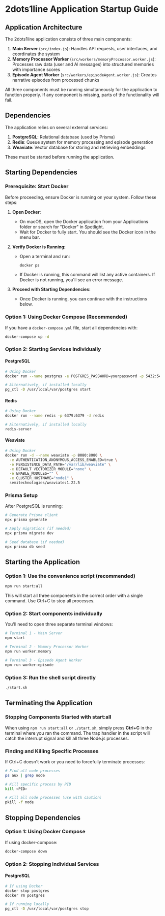 # 2dots1line Application Startup Guide

## Application Architecture

The 2dots1line application consists of three main components:

1. **Main Server** (`src/index.js`): Handles API requests, user interfaces, and coordinates the system
2. **Memory Processor Worker** (`src/workers/memoryProcessor.worker.js`): Processes raw data (user and AI messages) into structured memories with importance scores
3. **Episode Agent Worker** (`src/workers/episodeAgent.worker.js`): Creates narrative episodes from processed chunks

All three components must be running simultaneously for the application to function properly. If any component is missing, parts of the functionality will fail.

## Dependencies

The application relies on several external services:

1. **PostgreSQL**: Relational database (used by Prisma)
2. **Redis**: Queue system for memory processing and episode generation
3. **Weaviate**: Vector database for storing and retrieving embeddings

These must be started before running the application.

## Starting Dependencies

### Prerequisite: Start Docker

Before proceeding, ensure Docker is running on your system. Follow these steps:

1. **Open Docker**:
   - On macOS, open the Docker application from your Applications folder or search for "Docker" in Spotlight.
   - Wait for Docker to fully start. You should see the Docker icon in the menu bar.

2. **Verify Docker is Running**:
   - Open a terminal and run:
     ```bash
     docker ps
     ```
   - If Docker is running, this command will list any active containers. If Docker is not running, you'll see an error message.

3. **Proceed with Starting Dependencies**:
   - Once Docker is running, you can continue with the instructions below.

### Option 1: Using Docker Compose (Recommended)

If you have a `docker-compose.yml` file, start all dependencies with:

```bash
docker-compose up -d
```

### Option 2: Starting Services Individually

#### PostgreSQL
```bash
# Using Docker
docker run --name postgres -e POSTGRES_PASSWORD=yourpassword -p 5432:5432 -d postgres

# Alternatively, if installed locally
pg_ctl -D /usr/local/var/postgres start
```

#### Redis
```bash
# Using Docker
docker run --name redis -p 6379:6379 -d redis

# Alternatively, if installed locally
redis-server
```

#### Weaviate
```bash
# Using Docker
docker run -d --name weaviate -p 8080:8080 \
  -e AUTHENTICATION_ANONYMOUS_ACCESS_ENABLED=true \
  -e PERSISTENCE_DATA_PATH="/var/lib/weaviate" \
  -e DEFAULT_VECTORIZER_MODULE="none" \
  -e ENABLE_MODULES="" \
  -e CLUSTER_HOSTNAME="node1" \
  semitechnologies/weaviate:1.22.5
```

### Prisma Setup

After PostgreSQL is running:

```bash
# Generate Prisma client
npx prisma generate

# Apply migrations (if needed)
npx prisma migrate dev

# Seed database (if needed)
npx prisma db seed
```

## Starting the Application

### Option 1: Use the convenience script (recommended)

```bash
npm run start:all
```

This will start all three components in the correct order with a single command. Use Ctrl+C to stop all processes.

### Option 2: Start components individually

You'll need to open three separate terminal windows:

```bash
# Terminal 1 - Main Server
npm start

# Terminal 2 - Memory Processor Worker
npm run worker:memory

# Terminal 3 - Episode Agent Worker
npm run worker:episode
```

### Option 3: Run the shell script directly

```bash
./start.sh
```

## Terminating the Application

### Stopping Components Started with start:all

When using `npm run start:all` or `./start.sh`, simply press **Ctrl+C** in the terminal where you ran the command. The trap handler in the script will catch the interrupt signal and kill all three Node.js processes.

### Finding and Killing Specific Processes

If Ctrl+C doesn't work or you need to forcefully terminate processes:

```bash
# Find all node processes
ps aux | grep node

# Kill specific process by PID
kill <PID>

# Kill all node processes (use with caution)
pkill -f node
```

## Stopping Dependencies

### Option 1: Using Docker Compose

If using docker-compose:

```bash
docker-compose down
```

### Option 2: Stopping Individual Services

#### PostgreSQL
```bash
# If using Docker
docker stop postgres
docker rm postgres

# If running locally
pg_ctl -D /usr/local/var/postgres stop
```